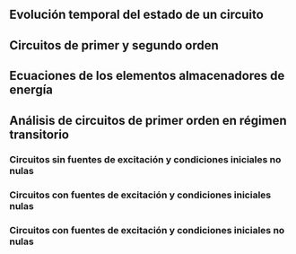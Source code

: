 ## Evolución temporal del estado de un circuito
## Circuitos de primer y segundo orden
## Ecuaciones de los elementos almacenadores de energía
## Análisis de circuitos de primer orden en régimen transitorio
### Circuitos sin fuentes de excitación y condiciones iniciales no nulas
### Circuitos con fuentes de excitación y condiciones iniciales nulas
### Circuitos con fuentes de excitación y condiciones iniciales no nulas